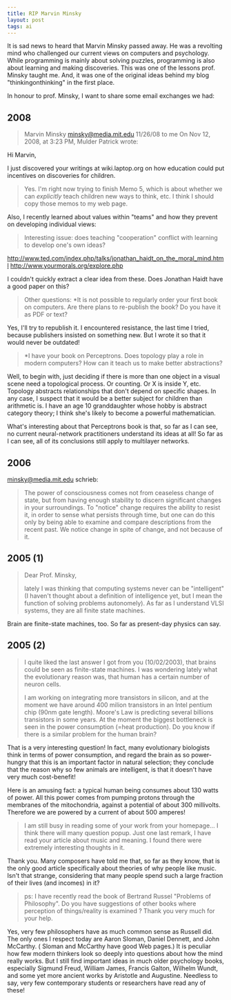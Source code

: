 ```yaml
---
title: RIP Marvin Minsky
layout: post
tags: ai
---
```

It is sad news to heard that Marvin Minsky passed away. He was a revolting mind who challenged our current views on computers and psychology. While programming is mainly about solving puzzles, programming is also about learning and making discoveries. This was one of the lessons prof. Minsky taught me. And, it was one of the original ideas behind my blog "thinkingonthinking" in the first place.

In honour to prof. Minsky, I want to share some email exchanges we had:

## 2008

> Marvin Minsky <minsky@media.mit.edu>
> 11/26/08 to me 
On Nov 12, 2008, at 3:23 PM, Mulder Patrick wrote:

Hi Marvin,

I just discovered your writings at wiki.laptop.org on how education
could put incentives on discoveries for children.

> Yes.  I'm right now trying to finish Memo 5, which is about whether we can *explicitly* teach children new ways to think, etc.
> I think I should copy those memos to my web page.


Also, I recently learned about values within "teams" and how they
prevent on developing individual views:

> Interesting issue: does teaching "cooperation" conflict with learning to develop one's own ideas?


http://www.ted.com/index.php/talks/jonathan_haidt_on_the_moral_mind.html
http://www.yourmorals.org/explore.php

I couldn't quickly extract a clear idea from these. Does Jonathan Haidt have a good paper on this?


> Other questions:
> *It is not possible to regularly order your first book on computers.
> Are there plans to re-publish the book? Do you have it as PDF or text?

Yes, I'll try to republish it.  I encountered resistance, the last time I tried, because publishers insisted on something new.  But I wrote it so that it would never be outdated!

> *I have your book on Perceptrons. Does topology play a role in modern
> computers?  How can it teach us to make better abstractions?

Well, to begin with, just deciding if there is more than one object in a visual scene need a topological process.  Or counting.  Or X is inside Y, etc.  Topology abstracts relationships that don't depend on specific shapes.    In any case, I suspect that it would be a better subject for children than arithmetic is.  I have an age 10 granddaughter whose hobby is abstract category theory; I think she's likely to become a powerful mathematician.

What's interesting about that Perceptrons book is that, so far as I can see, no current neural-network practitioners understand its ideas at all!  So far as I can see, all of its conclusions still apply to multilayer networks.    

## 2006

minsky@media.mit.edu schrieb:
>   The power of consciousness comes not
> from ceaseless change of state, but from having enough stability to
> discern significant changes in your surroundings.  To "notice" change
> requires the ability to resist it, in order to sense what persists
> through time, but one can do this only by being able to examine and
> compare descriptions from the recent past.  We notice change in spite
> of change, and not because of it.


## 2005 (1)

>Dear Prof. Minsky,
>
>lately I was thinking that computing systems never can
>be "intelligent" (I haven't thought about a definition
>of intelligence yet, but I mean the function of
>solving problems autonomely). As far as I understand
>VLSI systems, they are all finite state machines.


Brain are finite-state machines, too.  So far as present-day physics can say.

## 2005 (2)

>I quite liked the last answer I got from you
>(10/02/2003), that brains could be seen as
>finite-state machines. I was wondering lately what the
>evolutionary reason was, that human has a certain
>number of neuron cells.
>
>I am working on integrating more transistors in
>silicon, and at the moment we have around 400 milion
>transistors in an Intel pentium chip (90nm gate
>length). Moore's Law is predicting several billions
>transistors in some years. At the moment the biggest
>bottleneck is seen in the power consumption (=heat
>production). Do you know if there is a similar problem
>for the human brain?

That is a very interesting question! In fact, many evolutionary 
biologists  think in terms of power consumption,  and regard the 
brain as so power-hungry that this is an important factor in natural 
selection;  they conclude that the reason why so few animals are 
intelligent,  is that it doesn't have very much cost-benefit!

  Here is an amusing fact:  a typical human being consumes about 130 
  watts of power.  All this power comes from pumping protons through 
  the membranes of the mitochondria,  against a potential of about 300 
  millivolts.  Therefore we are powered by a current of about 500 
  amperes!

  >I am still busy in reading some of your work from your
  >homepage... I think there will many question popup.
  >Just one last remark, I have read your article about
  >music and meaning. I found there were extremely
  >interesting thoughts in it.

  Thank you.    Many composers have told me that, so far as they know, 
  that is the only good article specifically about theories of why 
  people like music.    Isn't that strange, considering that many 
  people spend such a large fraction of their lives (and incomes) in it?

  >ps: I have recently read the book of Bertrand Russel
  >"Problems of Philosophy". Do you have suggestions of
  >other books where perception of things/reality is
  >examined ? Thank you very much for your help.

  Yes, very few philosophers have as much common sense as Russell did. 
  The only ones I respect today are  Aaron Sloman,  Daniel Dennett, 
  and John McCarthy.  ( Sloman and McCarthy have good Web pages.)  It 
  is peculiar how few modern thinkers look so deeply into questions 
  about how the mind really works.  But I still find important ideas 
  in much older psychology books, especially Sigmund Freud, William 
  James, Francis Galton,  Wilhelm Wundt, and some yet more ancient 
  works by Aristotle and Augustine.    Needless to say, very few 
  contemporary students or researchers have read any of these!

